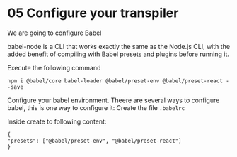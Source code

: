 # 05 Configure your transpiler
We are going to configure Babel

babel-node is a CLI that works exactly the same as the Node.js CLI, 
with the added benefit of compiling with Babel presets and plugins before running it.

Execute the following command
```
npm i @babel/core babel-loader @babel/preset-env @babel/preset-react --save
```

Configure your babel environment. Theere are several ways to configure babel, 
this is one way to configure it:
Create the file 
```.babelrc```

Inside create to following content:
```
{
"presets": ["@babel/preset-env", "@babel/preset-react"]
}
```
